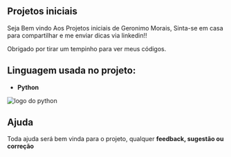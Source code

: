 ## Projetos iniciais

Seja Bem vindo Aos Projetos iniciais de Geronimo Morais, Sinta-se em casa para compartilhar e 
me enviar dicas via linkedin!! 

Obrigado por tirar um tempinho para ver meus códigos.

## Linguagem usada no projeto:

* **Python** 

![logo do python](https://arquivo.devmedia.com.br/marketing/img/guia-python-37024.png)

## Ajuda

Toda ajuda será bem vinda para o projeto, qualquer **feedback, sugestão ou correção**


